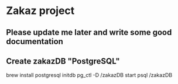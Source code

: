 # Zakaz project

## Please update me later and write some good documentation

## Create zakazDB "PostgreSQL"

brew install postgresql
initdb <path>
pg_ctl -D <path>/zakazDB start
psql <path>/zakazDB
